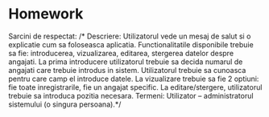 # Homework
Sarcini de respectat:
  /* Descriere: Utilizatorul vede un mesaj de salut si o explicatie cum sa foloseasca aplicatia.
    Functionalitatile disponibile trebuie sa fie: introducerea, vizualizarea, editarea, stergerea datelor despre angajati.
    La prima introducere utilizatorul trebuie sa decida numarul de angajati care trebuie introdus in sistem.
    Utilizatorul trebuie sa cunoasca pentru care camp el introduce datele.
    La vizualizare trebuie sa fie 2 optiuni: fie toate inregistrarile, fie un angajat specific.
    La editare/stergere, utilizatorul trebuie sa introduca pozitia necesara.
    Termeni: Utilizator – administratorul sistemului (o singura persoana).*/
